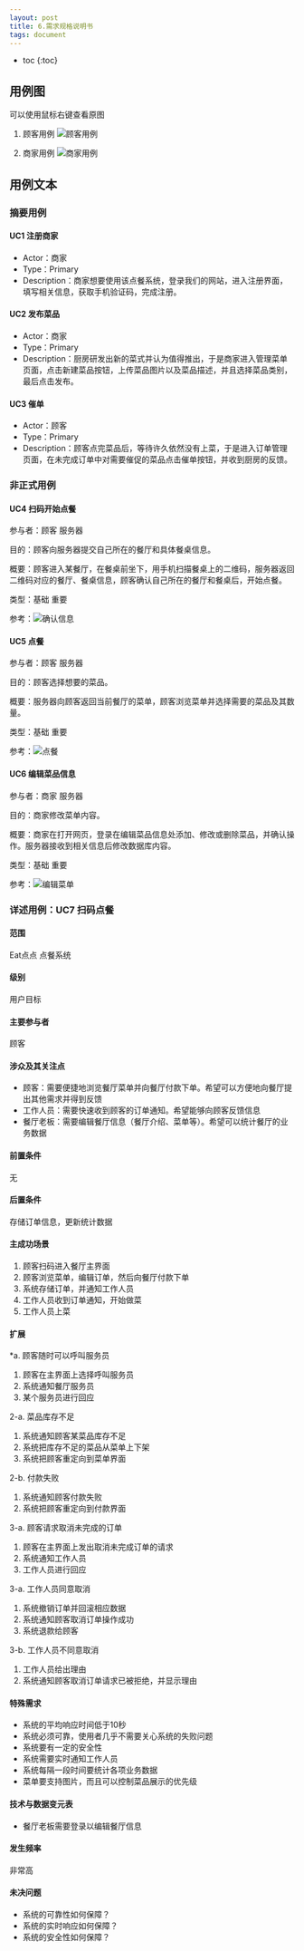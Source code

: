 ```yaml
---
layout: post
title: 6.需求规格说明书
tags: document
---
```


* toc
{:toc}

## 用例图
可以使用鼠标右键查看原图

1. 顾客用例
  ![顾客用例][1]

2. 商家用例
  ![商家用例][2]

  [1]: https://raw.githubusercontent.com/ChickenDinner8/ChickenDinner8.github.io/master/public/img/useCases/customer.png
  [2]: https://raw.githubusercontent.com/ChickenDinner8/ChickenDinner8.github.io/master/public/img/useCases/boss.png



## 用例文本

### 摘要用例

#### UC1 注册商家

- Actor：商家
- Type：Primary
- Description：商家想要使用该点餐系统，登录我们的网站，进入注册界面，填写相关信息，获取手机验证码，完成注册。

#### UC2 发布菜品

- Actor：商家
- Type：Primary
- Description：厨房研发出新的菜式并认为值得推出，于是商家进入管理菜单页面，点击新建菜品按钮，上传菜品图片以及菜品描述，并且选择菜品类别，最后点击发布。

#### UC3 催单

- Actor：顾客
- Type：Primary
- Description：顾客点完菜品后，等待许久依然没有上菜，于是进入订单管理页面，在未完成订单中对需要催促的菜品点击催单按钮，并收到厨房的反馈。

### 非正式用例

#### UC4 扫码开始点餐

参与者：顾客 服务器

目的：顾客向服务器提交自己所在的餐厅和具体餐桌信息。

概要：顾客进入某餐厅，在餐桌前坐下，用手机扫描餐桌上的二维码，服务器返回二维码对应的餐厅、餐桌信息，顾客确认自己所在的餐厅和餐桌后，开始点餐。

类型：基础 重要

参考：![确认信息][3]

#### UC5 点餐

参与者：顾客 服务器

目的：顾客选择想要的菜品。

概要：服务器向顾客返回当前餐厅的菜单，顾客浏览菜单并选择需要的菜品及其数量。

类型：基础 重要

参考：![点餐][4]

#### UC6 编辑菜品信息

参与者：商家 服务器

目的：商家修改菜单内容。

概要：商家在打开网页，登录在编辑菜品信息处添加、修改或删除菜品，并确认操作。服务器接收到相关信息后修改数据库内容。

类型：基础 重要

参考：![编辑菜单][5]

[3]: https://raw.githubusercontent.com/ChickenDinner8/ChickenDinner8.github.io/master/public/img/lun/%E5%AE%A2%E6%88%B7%E7%AB%AFUI1.png
[4]: https://raw.githubusercontent.com/ChickenDinner8/ChickenDinner8.github.io/master/public/img/lun/%E5%AE%A2%E6%88%B7%E7%AB%AFUI3.png
[5]: https://raw.githubusercontent.com/ChickenDinner8/ChickenDinner8.github.io/master/public/img/lun/%E5%95%86%E6%88%B7%E7%AB%AFUI2.png

### 详述用例：UC7 扫码点餐

#### 范围
Eat点点 点餐系统

#### 级别
用户目标

#### 主要参与者
顾客

#### 涉众及其关注点

+ 顾客：需要便捷地浏览餐厅菜单并向餐厅付款下单。希望可以方便地向餐厅提出其他需求并得到反馈
+ 工作人员：需要快速收到顾客的订单通知。希望能够向顾客反馈信息
+ 餐厅老板：需要编辑餐厅信息（餐厅介绍、菜单等）。希望可以统计餐厅的业务数据

#### 前置条件
无

#### 后置条件
存储订单信息，更新统计数据

#### 主成功场景
1. 顾客扫码进入餐厅主界面
2. 顾客浏览菜单，编辑订单，然后向餐厅付款下单
3. 系统存储订单，并通知工作人员
4. 工作人员收到订单通知，开始做菜
5. 工作人员上菜

#### 扩展
*a. 顾客随时可以呼叫服务员
1. 顾客在主界面上选择呼叫服务员
2. 系统通知餐厅服务员
3. 某个服务员进行回应

2-a. 菜品库存不足
1. 系统通知顾客某菜品库存不足
2. 系统把库存不足的菜品从菜单上下架
3. 系统把顾客重定向到菜单界面

2-b. 付款失败
1. 系统通知顾客付款失败
2. 系统把顾客重定向到付款界面

3-a. 顾客请求取消未完成的订单
1. 顾客在主界面上发出取消未完成订单的请求
2. 系统通知工作人员
3. 工作人员进行回应

3-a. 工作人员同意取消
1. 系统撤销订单并回滚相应数据
2. 系统通知顾客取消订单操作成功
3. 系统退款给顾客

3-b. 工作人员不同意取消
1. 工作人员给出理由
2. 系统通知顾客取消订单请求已被拒绝，并显示理由

#### 特殊需求

+ 系统的平均响应时间低于10秒
+ 系统必须可靠，使用者几乎不需要关心系统的失败问题
+ 系统要有一定的安全性
+ 系统需要实时通知工作人员
+ 系统每隔一段时间要统计各项业务数据
+ 菜单要支持图片，而且可以控制菜品展示的优先级

#### 技术与数据变元表

+ 餐厅老板需要登录以编辑餐厅信息

#### 发生频率
非常高

#### 未决问题

+ 系统的可靠性如何保障？
+ 系统的实时响应如何保障？
+ 系统的安全性如何保障？
